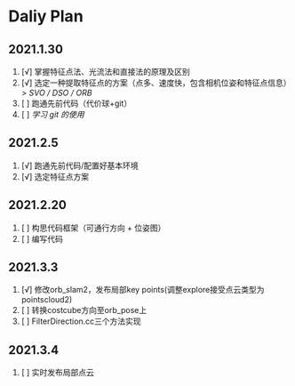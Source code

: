# Daliy Plan

## 2021.1.30

1. [√] 掌握特征点法、光流法和直接法的原理及区别
2. [√] 选定一种提取特征点的方案（点多、速度快，包含相机位姿和特征点信息）> *SVO / DSO / ORB*
3. [ ] 跑通先前代码（代价球+git）
4. [ ] *学习 git 的使用*

## 2021.2.5

1. [√] 跑通先前代码/配置好基本环境
2. [√] 选定特征点方案

## 2021.2.20

1. [ ] 构思代码框架（可通行方向 + 位姿图）
2. [ ] 编写代码

## 2021.3.3

1. [√] 修改orb_slam2，发布局部key points(调整explore接受点云类型为pointscloud2)
2. [ ] 转换costcube方向至orb_pose上
3. [ ] FilterDirection.cc三个方法实现

## 2021.3.4

1. [ ] 实时发布局部点云
